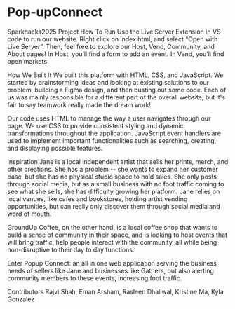 # Pop-upConnect
Sparkhacks2025 Project
How To Run
Use the Live Server Extension in VS code to run our website. Right click on index.html, and select “Open with Live Server”. Then, feel free to explore our Host, Vend, Community, and About pages! In Host, you’ll find a form to add an event. In Vend, you’ll find open markets

How We Built It
We built this platform with HTML, CSS, and JavaScript. We started by brainstorming ideas and looking at existing solutions to our problem, building a Figma design, and then busting out some code. Each of us was mainly responsible for a different part of the overall website, but it's fair to say teamwork really made the dream work!

Our code uses HTML to manage the way a user navigates through our page. We use CSS to provide consistent styling and dynamic transformations throughout the application. JavaScript event handlers are used to implement important functionalities such as searching, creating, and displaying possible features.

Inspiration
Jane is a local independent artist that sells her prints, merch, and other creations. She has a problem -- she wants to expand her customer base, but she has no physical studio space to hold sales. She only posts through social media, but as a small business with no foot traffic coming to see what she sells, she has difficulty growing her platform. Jane relies on local venues, like cafes and bookstores, holding artist vending opportunities, but can really only discover them through social media and word of mouth.

GroundUp Coffee, on the other hand, is a local coffee shop that wants to build a sense of community in their space, and is looking to host events that will bring traffic, help people interact with the community, all while being non-disruptive to their day to day functions.

Enter Popup Connect: an all in one web application serving the business needs of sellers like Jane and businesses like Gathers, but also alerting community members to these events, increasing foot traffic.

Contributors
Rajvi Shah, Eman Arsham, Rasleen Dhaliwal, Kristine Ma, Kyla Gonzalez
